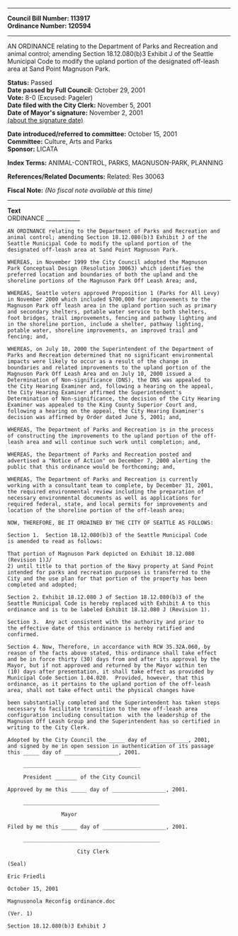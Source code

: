 * * * * *  
  
**Council Bill Number: [](#h0)[](#h2)113917**   
**Ordinance Number: 120594**  
  
* * * * *  
  
AN ORDINANCE relating to the Department of Parks and Recreation and animal control; amending Section 18.12.080(b)3 Exhibit J of the Seattle Municipal Code to modify the upland portion of the designated off-leash area at Sand Point Magnuson Park.  
  
**Status:** Passed   
**Date passed by Full Council:** October 29, 2001   
**Vote:** 8-0 (Excused: Pageler)   
**Date filed with the City Clerk:** November 5, 2001   
**Date of Mayor's signature:** November 2, 2001   
[(about the signature date)](/~public/approvaldate.htm)   
  
  
**Date introduced/referred to committee:** October 15, 2001   
**Committee:** Culture, Arts and Parks   
**Sponsor:** LICATA   
  
**Index Terms:** ANIMAL-CONTROL, PARKS, MAGNUSON-PARK, PLANNING  
  
**References/Related Documents:** Related: Res 30063  
  
**Fiscal Note:** *(No fiscal note available at this time)*  
  
* * * * *  
  
**Text**  
    ORDINANCE ____________  
  
    AN ORDINANCE relating to the Department of Parks and Recreation and  
    animal control; amending Section 18.12.080(b)3 Exhibit J of the  
    Seattle Municipal Code to modify the upland portion of the  
    designated off-leash area at Sand Point Magnuson Park.  
  
    WHEREAS, in November 1999 the City Council adopted the Magnuson  
    Park Conceptual Design (Resolution 30063) which identifies the  
    preferred location and boundaries of both the upland and the  
    shoreline portions of the Magnuson Park Off Leash Area; and,  
  
    WHEREAS, Seattle voters approved Proposition 1 (Parks for All Levy)  
    in November 2000 which included $700,000 for improvements to the  
    Magnuson Park off leash area in the upland portion such as primary  
    and secondary shelters, potable water service to both shelters,  
    foot bridges, trail improvements, fencing and pathway lighting and  
    in the shoreline portion, include a shelter, pathway lighting,  
    potable water, shoreline improvements, an improved trail and  
    fencing; and,  
  
    WHEREAS, on July 10, 2000 the Superintendent of the Department of  
    Parks and Recreation determined that no significant environmental  
    impacts were likely to occur as a result of the change in  
    boundaries and related improvements to the upland portion of the  
    Magnuson Park Off Leash Area and on July 10, 2000 issued a  
    Determination of Non-significance (DNS), the DNS was appealed to  
    the City Hearing Examiner and, following a hearing on the appeal,  
    the City Hearing Examiner affirmed the Superintendent's  
    Determination of Non-significance, the decision of the City Hearing  
    Examiner was appealed to the King County Superior Court and,  
    following a hearing on the appeal, the City Hearing Examiner's  
    decision was affirmed by Order dated June 5, 2001; and,  
  
    WHEREAS, The Department of Parks and Recreation is in the process  
    of constructing the improvements to the upland portion of the off-  
    leash area and will continue such work until completion; and,  
  
    WHEREAS, the Department of Parks and Recreation posted and  
    advertised a "Notice of Action" on December 7, 2000 alerting the  
    public that this ordinance would be forthcoming; and,  
  
    WHEREAS, The Department of Parks and Recreation is currently  
    working with a consultant team to complete, by December 31, 2001,  
    the required environmental review including the preparation of  
    necessary environmental documents as well as applications for  
    required federal, state, and local permits for improvements and  
    location of the shoreline portion of the off-leash area;  
  
    NOW, THEREFORE, BE IT ORDAINED BY THE CITY OF SEATTLE AS FOLLOWS:  
  
    Section 1.  Section 18.12.080(b)3 of the Seattle Municipal Code  
    is amended to read as follows:  
  
    That portion of Magnuson Park depicted on Exhibit 18.12.080  
    (Revision 1)J/  
    2) until title to that portion of the Navy property at Sand Point  
    intended for parks and recreation purposes is transferred to the  
    City and the use plan for that portion of the property has been  
    completed and adopted;  
  
    Section 2. Exhibit 18.12.080 J of Section 18.12.080(b)3 of the  
    Seattle Municipal Code is hereby replaced with Exhibit A to this  
    ordinance and is to be labeled Exhibit 18.12.080 J (Revision 1).  
  
    Section 3.  Any act consistent with the authority and prior to  
    the effective date of this ordinance is hereby ratified and  
    confirmed.  
  
    Section 4. Now, Therefore, in accordance with RCW 35.32A.060, by  
    reason of the facts above stated, this ordinance shall take effect  
    and be in force thirty (30) days from and after its approval by the  
    Mayor, but if not approved and returned by the Mayor within ten  
    (10) days after presentation, it shall take effect as provided by  
    Municipal Code Section 1.04.020.  Provided, however, that this  
    ordinance, as it pertains to the upland portion of the off-leash  
    area, shall not take effect until the physical changes have  
  
    been substantially completed and the Superintendent has taken steps  
    necessary to facilitate transition to the new off-leash area  
    configuration including consultation  with the leadership of the  
    Magnuson Off Leash Group and the Superintendent has so certified in  
    writing to the City Clerk.  
  
    Adopted by the City Council the _____ day of ____________, 2001,  
    and signed by me in open session in authentication of its passage  
    this _____ day of _________________, 2001.  
  
         _____________________________________  
  
         President _______ of the City Council  
  
    Approved by me this _____ day of _________________, 2001.  
  
         ___________________________________________  
  
                     Mayor  
  
    Filed by me this _____ day of ____________________, 2001.  
  
         ___________________________________________  
  
                          City Clerk  
  
    (Seal)  
  
    Eric Friedli  
  
    October 15, 2001  
  
    Magnusonola Reconfig ordinance.doc  
  
    (Ver. 1)  
  
    Section 18.12.080(b)3 Exhibit J  

